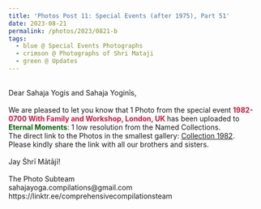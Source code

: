 ```yaml
---
title: 'Photos Post 11: Special Events (after 1975), Part 51'
date: 2023-08-21
permalink: /photos/2023/0821-b
tags:
  - blue @ Special Events Photographs
  - crimson @ Photographs of Shri Mataji
  - green @ Updates
---
```


<p>
<br>
Dear Sahaja Yogis and Sahaja Yoginīs,<br>
<br>
We are pleased to let you know that 1 Photo from the special event <font color="Crimson"><b>1982-0700 With Family and Workshop, London, UK </b></font> has been uploaded to <font color="DarkGreen"><b>Eternal Moments</b></font>: 1 low resolution from the Named Collections.<br>
The direct link to the Photos in the smallest gallery: <a href="https://eternalmoments.smugmug.com/Collections/John-Watkinson-Collection/1982/"> Collection 1982</a>.<br>
Please kindly share the link with all our brothers and sisters.<br>
<br>
Jay Śhrī Mātājī!<br>
<br>
The Photo Subteam<br>
sahajayoga.compilations@gmail.com<br>
https://linktr.ee/comprehensivecompilationsteam<br>
</p>